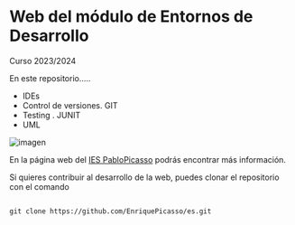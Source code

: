 # Web del módulo de Entornos de Desarrollo

Curso 2023/2024

En este repositorio.....

* IDEs
* Control de versiones. GIT
* Testing . JUNIT
* UML

![imagen](https://fpiespablopicasso.es/wp-content/uploads/2022/03/LOGOTIPO-IES-PABLO-PICASSO-texto-morado.png)

En la página web del [IES PabloPicasso](hpps://www.fpiespablopicasso.es) podrás encontrar más información.

Si quieres contribuir al desarrollo de la web, puedes clonar el repositorio con el comando 

```

git clone https://github.com/EnriquePicasso/es.git

```
